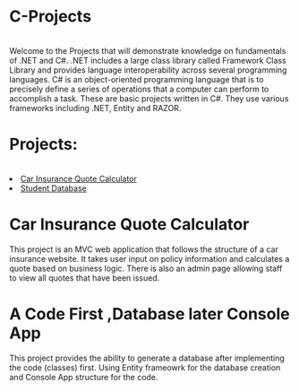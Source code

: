 # C-Projects
<br>
 Welcome to the Projects that will demonstrate knowledge on fundamentals of .NET and C#. .NET includes a large class library called Framework Class Library and provides language interoperability across several programming languages. C# is an object-oriented programming language that is to precisely define a series of operations that a computer can perform to accomplish a task.
These are basic projects written in C#. They use various frameworks including .NET, Entity and RAZOR.
<h1>Projects:</h1>
<br>
<li>
   <a href="https://github.com/DevXerxes/My-Basic-.NET-and-C-Projects/commit/80b1234f70ebc096afbb7c8f92216ab83114efa5">Car Insurance Quote Calculator</a>
 </li>
 <li>
   <a href="https://github.com/DevXerxes/My-Basic-.NET-and-C-Projects/commit/8b8c572034baccc25a4b9ef4b721e795291f93bd">Student Database</a>
 </li>
<h1>Car Insurance Quote Calculator</h1>
This project is an MVC web application that follows the structure of a car insurance website. It takes user input on policy information and calculates a quote based on business logic. There is also an admin page allowing staff to view all quotes that have been issued.
<h1>A Code First ,Database later Console App</h1>
This project provides the ability to generate a database after implementing the code (classes) first. Using Entity frameowrk for the database creation and Console App structure for the code.
